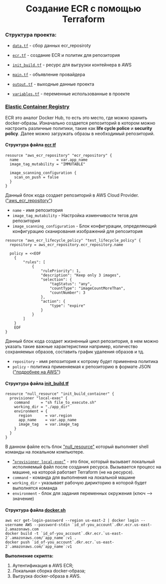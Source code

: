 # <div align="center">Создание ECR с помощью Terraform</div>

### Структура проекта:

- [`data.tf`](https://github.com/OlesYudin/Terraform/tree/main/Lesson_9-ECR/data.tf "data.tf") - сбор данных ecr_reposiroty

- [`ecr.tf`](https://github.com/OlesYudin/Terraform/tree/main/Lesson_9-ECR/ecr.tf "ecr.tf") - создание ECR и политик для репозитория

- [`init_build.tf`](https://github.com/OlesYudin/Terraform/tree/main/Lesson_9-ECR/init_build.tf "init_build.tf") - ресурс для выгрузки контейнера в AWS

- [`main.tf`](https://github.com/OlesYudin/Terraform/tree/main/Lesson_9-ECR/main.tf "main.tf") - объявление провайдера

- [`output.tf`](https://github.com/OlesYudin/Terraform/tree/main/Lesson_9-ECR/output.tf "output.tf") - выходные данные проекта

- [`variables.tf`](https://github.com/OlesYudin/Terraform/tree/main/Lesson_9-ECR/variables.tf "variables.tf") - переменные использованные в проекте

### [Elastic Container Registry](https://aws.amazon.com/ru/ecr/ "Глобальные переменные")

ECR это аналог Docker Hub, то есть это место, где можно хранить docker-образы. Изначально создается репозиторий в котором можно настроить различные политики, такие как **life cycle police** и **security policy**. Далее можно загружать образы в необходимый репозиторий.

#### Структура файла [ecr.tf](https://github.com/OlesYudin/Terraform/tree/main/Lesson_9-ECR/ecr.tf "ecr.tf")

```
resource "aws_ecr_repository" "ecr_repository" {
  name                 = var.app_name
  image_tag_mutability = "IMMUTABLE"

  image_scanning_configuration {
    scan_on_push = false
  }
}
```

Данный блок кода создает репозиторий в AWS Cloud Provider. (["aws_ecr_repository"](https://registry.terraform.io/providers/hashicorp/aws/latest/docs/resources/ecr_repository "aws_ecr_repository"))

- `name` - имя репозитория
- `image_tag_mutability` - Настройка изменчивости тегов для репозитория
- `image_scanning_configuration` - Блок конфигурации, определяющий конфигурацию сканирования изображений для репозитория

```
resource "aws_ecr_lifecycle_policy" "test_lifecycle_policy" {
  repository = aws_ecr_repository.ecr_repository.name

  policy = <<EOF
    {
        "rules": [
            {
                "rulePriority": 1,
                "description": "Keep only 3 images",
                "selection": {
                    "tagStatus": "any",
                    "countType": "imageCountMoreThan",
                    "countNumber": 3
                },
                "action": {
                    "type": "expire"
                }
            }
        ]
    }
    EOF
}
```

Данный блок кода создает жизненный цикл репозитория, в нем можно указать такие важные характеристики например, количество сохраняемых образов, составить график удаления образов и тд.

- `repository` - имя репозитория к котрому будет применена политика
- `policy` - политика применяемая к репозиторию в формате JSON (["подробнее на AWS"](https://docs.aws.amazon.com/AmazonECR/latest/userguide/LifecyclePolicies.html#lifecycle_policy_parameters "подробнее на AWS"))

#### Структура файла [init_build.tf](https://github.com/OlesYudin/Terraform/tree/main/Lesson_9-ECR/init_build.tf "init_build.tf")

```
resource "null_resource" "init_build_container" {
  provisioner "local-exec" {
    command     = "sh file_to_execute.sh"
    working_dir = "./app_dir"
    environment = {
      region      = var.region
      app_name    = var.app_name
      image_tag   = var.image_tag
    }
  }
}
```

В данном файле есть блок ["null_resource"](https://github.com/OlesYudin/Terraform/tree/main/Lesson_9-ECR/init_build.tf "null_resource") который выполняет shell команды на локальном компьютере.

- ["`provisioner local-exec`"](https://www.terraform.io/language/resources/provisioners/local-exec "local-exec") - это блок, который вызывает локальный исполняемый файл после создания ресурса. Вызывается процесс на машине, на которой работает Terraform (не на ресурсе).
- `command` - команда для выполнения на локальной машине
- `working_dir` - указывает рабочую дирикторию в которой будет выполнятся команда
- `environment` - блок для задания переменных окружения (ключ --> значение)

#### Структура файла [docker.sh](https://github.com/OlesYudin/Terraform/tree/main/Lesson_9-ECR/docker.sh "docker.sh")

```
aws ecr get-login-password --region us-east-2 | docker login --username AWS --password-stdin `id_of-you_account`.dkr.ecr.us-east-2.amazonaws.com
docker build -t `id_of-you_account`.dkr.ecr.`us-east-2`.amazonaws.com/`app_name`:v1 .
docker push `id_of-you_account`.dkr.ecr.`us-east-2`.amazonaws.com/`app_name`:v1
```

**Выполнение скрипта:**

1. Аутентификация в AWS ECR;
2. Локальная сборка docker-образа;
3. Выгрузка docker-образа в AWS.

